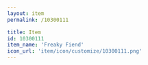 ```yaml
---
layout: item
permalink: /10300111

title: Item
id: 10300111
item_name: 'Freaky Fiend'
icon_url: 'item/icon/customize/10300111.png'
---
```

